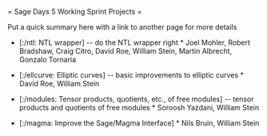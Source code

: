 = Sage Days 5 Working Sprint Projects =

Put a quick summary here with a link to another page for more details

   * [:/ntl: NTL wrapper] -- do the NTL wrapper right
         * Joel Mohler,  Robert Bradshaw, Craig Citro, David Roe, William Stein, Martin Albrecht, Gonzalo Tornaria
   
   * [:/ellcurve: Elliptic curves] -- basic improvements to elliptic curves
         * David Roe, William Stein
        
   * [:/modules: Tensor products, quotients, etc., of free modules] -- tensor products and quotients of free modules
         * Soroosh Yazdani, William Stein

   * [:/magma: Improve the Sage/Magma Interface]
         * Nils Bruin, William Stein
